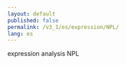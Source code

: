 ```yaml
---
layout: default
published: false
permalink: /v3_1/es/expression/NPL/
lang: es
---
```


expression analysis NPL
